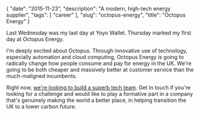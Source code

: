 {
    "date": "2015-11-23",
    "description": "A modern, high-tech energy supplier",
    "tags": [
        "career"
    ],
    "slug": "octopus-energy",
    "title": "Octopus Energy"
}

Last Wednesday was my last day at Yoyo Wallet. Thursday marked my first
day at Octopus Energy.

I'm deeply excited about Octopus. Through innovative use of technology,
especially automation and cloud computing, Octopus Energy is going to
radically change how people consume and pay for energy in the UK. We're
going to be both cheaper and massively better at customer service than
the much-maligned incumbents.

Right now, [we're looking to build a superb tech
team](http://tech.octopus.energy/2015/11/23/tech-jobs.html). Get in
touch if you're looking for a challenge and would like to play a
formative part in a company that's genuinely making the world a better
place, in helping transition the UK to a lower carbon future.
